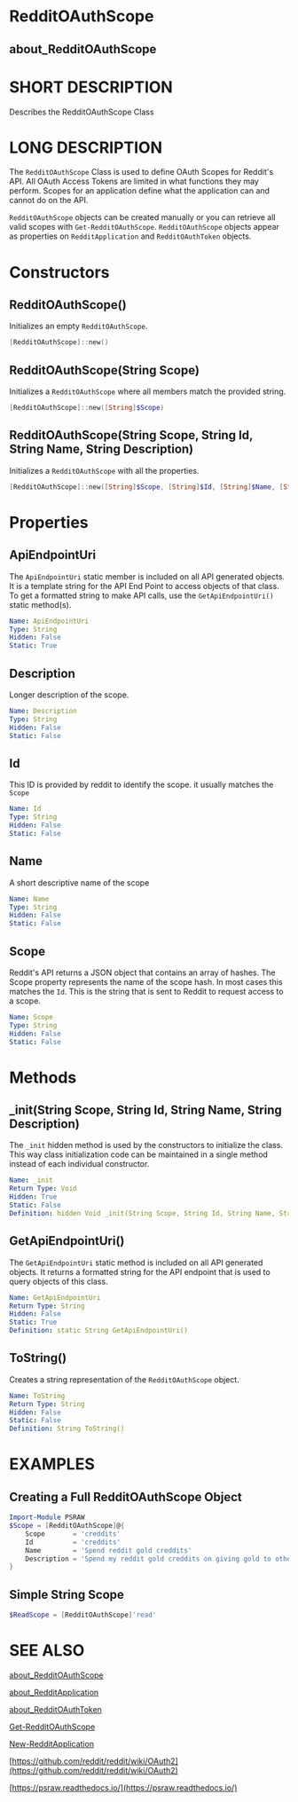 # RedditOAuthScope
## about_RedditOAuthScope

# SHORT DESCRIPTION
Describes the RedditOAuthScope Class

# LONG DESCRIPTION
The `RedditOAuthScope` Class is used to define OAuth Scopes for Reddit's API. All OAuth Access Tokens are limited in what functions they may perform. Scopes for an application define what the application can and cannot do on the API.

`RedditOAuthScope` objects can be created manually or you can retrieve all valid scopes with `Get-RedditOAuthScope`. `RedditOAuthScope` objects appear as properties on `RedditApplication` and `RedditOAuthToken` objects.

# Constructors
## RedditOAuthScope()
Initializes an empty `RedditOAuthScope`.

```powershell
[RedditOAuthScope]::new()
```

## RedditOAuthScope(String Scope)
Initializes a `RedditOAuthScope` where all members match the provided string.

```powershell
[RedditOAuthScope]::new([String]$Scope)
```

## RedditOAuthScope(String Scope, String Id, String Name, String Description)
Initializes a `RedditOAuthScope` with all the properties.

```powershell
[RedditOAuthScope]::new([String]$Scope, [String]$Id, [String]$Name, [String]$Description)
```


# Properties
## ApiEndpointUri
The `ApiEndpointUri` static member is included on all API generated objects. It is a template string for the API End Point to access objects of that class. To get a formatted string to make API calls, use the `GetApiEndpointUri()` static method(s).

```yaml
Name: ApiEndpointUri
Type: String
Hidden: False
Static: True
```

## Description
Longer description of the scope.

```yaml
Name: Description
Type: String
Hidden: False
Static: False
```

## Id
This ID is provided by reddit to identify the scope. it usually matches the `Scope`

```yaml
Name: Id
Type: String
Hidden: False
Static: False
```

## Name
A short descriptive name of the scope

```yaml
Name: Name
Type: String
Hidden: False
Static: False
```

## Scope
Reddit's API returns a JSON object that contains an array of hashes. The Scope property represents the name of the scope hash. In most cases this matches the `Id`. This is the string that is sent to Reddit to request access to a scope.

```yaml
Name: Scope
Type: String
Hidden: False
Static: False
```


# Methods
## _init(String Scope, String Id, String Name, String Description)
The `_init` hidden method is used by the constructors to initialize the class. This way class initialization code can be maintained in a single method instead of each individual constructor.

```yaml
Name: _init
Return Type: Void
Hidden: True
Static: False
Definition: hidden Void _init(String Scope, String Id, String Name, String Description)
```

## GetApiEndpointUri()
The `GetApiEndpointUri` static method is included on all API generated objects. It returns a formatted string for the API endpoint that is used to query objects of this class.

```yaml
Name: GetApiEndpointUri
Return Type: String
Hidden: False
Static: True
Definition: static String GetApiEndpointUri()
```

## ToString()
Creates a string representation of the `RedditOAuthScope` object.

```yaml
Name: ToString
Return Type: String
Hidden: False
Static: False
Definition: String ToString()
```


# EXAMPLES

## Creating a Full RedditOAuthScope Object
```powershell
Import-Module PSRAW
$Scope = [RedditOAuthScope]@{
    Scope       = 'creddits'
    Id          = 'creddits'
    Name        = 'Spend reddit gold creddits'
    Description = 'Spend my reddit gold creddits on giving gold to other users.'
}
```

## Simple String Scope
```powershell
$ReadScope = [RedditOAuthScope]'read'
```

# SEE ALSO

[about_RedditOAuthScope](https://psraw.readthedocs.io/en/latest/Module/about_RedditOAuthScope)

[about_RedditApplication](https://psraw.readthedocs.io/en/latest/Module/about_RedditApplication)

[about_RedditOAuthToken](https://psraw.readthedocs.io/en/latest/Module/about_RedditOAuthToken)

[Get-RedditOAuthScope](https://psraw.readthedocs.io/en/latest/Module/Get-RedditOAuthScope)

[New-RedditApplication](https://psraw.readthedocs.io/en/latest/Module/New-RedditApplication)

[https://github.com/reddit/reddit/wiki/OAuth2](https://github.com/reddit/reddit/wiki/OAuth2)

[https://psraw.readthedocs.io/](https://psraw.readthedocs.io/)
